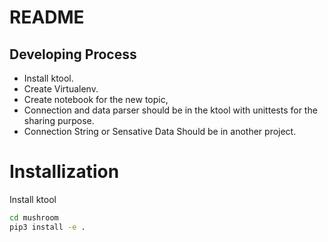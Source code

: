 # README

## Developing Process
- Install ktool.
- Create Virtualenv.
- Create notebook for the new topic,
- Connection and data parser should be in the ktool with unittests for the sharing purpose.
- Connection String or Sensative Data Should be in another project.

# Installization

Install ktool

``` sh
cd mushroom
pip3 install -e .
```
